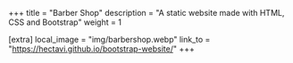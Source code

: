 +++
title = "Barber Shop"
description = "A static website made with HTML, CSS and Bootstrap"
weight = 1

[extra]
local_image = "img/barbershop.webp"
link_to = "https://hectavi.github.io/bootstrap-website/"
+++
